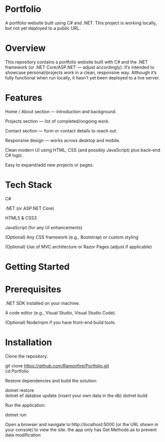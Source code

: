 #  Portfolio

A portfolio website built using C# and .NET.
This project is working locally, but not yet deployed to a public URL.


# Overview

This repository contains a portfolio website built with C# and the .NET framework (or .NET Core/ASP.NET — adjust accordingly).
It’s intended to showcase personal/projects work in a clean, responsive way.
Although it’s fully functional when run locally, it hasn't yet been deployed to a live server.

#  Features

Home / About section — introduction and background.

Projects section — list of completed/ongoing work.

Contact section — form or contact details to reach out.

Responsive design — works across desktop and mobile.

Clean modern UI using HTML, CSS (and possibly JavaScript) plus back-end C# logic.

Easy to expand/add new projects or pages.

#  Tech Stack

C#

.NET (or ASP.NET Core)

HTML5 & CSS3

JavaScript (for any UI enhancements)

(Optional) Any CSS framework (e.g., Bootstrap) or custom styling

(Optional) Use of MVC architecture or Razor Pages (adjust if applicable)

#  Getting Started
# Prerequisites

.NET SDK
 installed on your machine.

A code editor (e.g., Visual Studio, Visual Studio Code).

(Optional) Node/npm if you have front-end build tools.

# Installation

Clone the repository:

git clone https://github.com/Ramonfire/Portfolio.git  
cd Portfolio  


Restore dependencies and build the solution:

dotnet restore  
dotnet ef databse update (insert your own data in the db)
dotnet build  


Run the application:

dotnet run  


Open a browser and navigate to http://localhost:5000 (or the URL shown in your console) to view the site.
the app only has Get Methods as to prevent data modification
